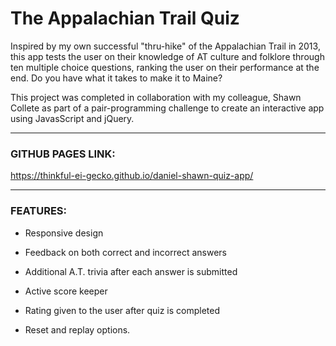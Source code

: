 # The Appalachian Trail Quiz

Inspired by my own successful "thru-hike" of the Appalachian Trail in 2013, this app tests the user on their knowledge of AT culture and folklore through ten multiple choice questions, ranking the user on their performance at the end. Do you have what it takes to make it to Maine?

This project was completed in collaboration with my colleague, Shawn Collete as part of a pair-programming challenge to create an interactive app using JavasScript and jQuery.

---

### GITHUB PAGES LINK:

https://thinkful-ei-gecko.github.io/daniel-shawn-quiz-app/

---

### FEATURES:

- Responsive design

- Feedback on both correct and incorrect answers

- Additional A.T. trivia after each answer is submitted

- Active score keeper

- Rating given to the user after quiz is completed

- Reset and replay options.
